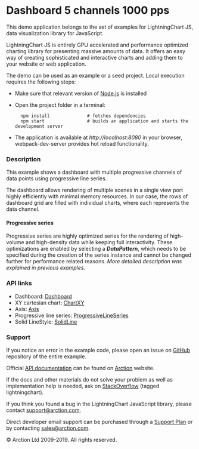 # Dashboard 5 channels 1000 pps

This demo application belongs to the set of examples for LightningChart JS, data visualization library for JavaScript.

LightningChart JS is entirely GPU accelerated and performance optimized charting library for presenting massive amounts of data. It offers an easy way of creating sophisticated and interactive charts and adding them to your website or web application.

The demo can be used as an example or a seed project. Local execution requires the following steps:

- Make sure that relevant version of [Node.js](https://nodejs.org/en/download/) is installed
- Open the project folder in a terminal:

        npm install              # fetches dependencies
        npm start                # builds an application and starts the development server

- The application is available at *http://localhost:8080* in your browser, webpack-dev-server provides hot reload functionality.

### Description 

This example shows a dashboard with multiple progressive channels of data points using progressive line series.

The dashboard allows rendering of multiple scenes in a single view port highly efficiently with minimal memory resources. In our case, the rows of dashboard grid are filled with individual charts, where each represents the data channel.

#### Progressive series

Progressive series are highly optimized series for the rendering of high-volume and high-density data while keeping full interactivity.
These optimizations are enabled by selecting a ***DataPattern***, which needs to be specified during the creation of the series instance and cannot be changed further for performance related reasons. *More detailed description was explained in previous examples.*

### API links

* Dashboard: [Dashboard][]
* XY cartesian chart: [ChartXY][]
* Axis: [Axis][]
* Progressive line series: [ProgressiveLineSeries][]
* Solid LineStyle: [SolidLine][]


### Support

If you notice an error in the example code, please open an issue on [GitHub][0] repository of the entire example.

Official [API documentation][1] can be found on [Arction][2] website.

If the docs and other materials do not solve your problem as well as implementation help is needed, ask on [StackOverflow][3] (tagged lightningchart).

If you think you found a bug in the LightningChart JavaScript library, please contact support@arction.com.

Direct developer email support can be purchased through a [Support Plan][4] or by contacting sales@arction.com.

© Arction Ltd 2009-2019. All rights reserved.

[0]: https://github.com/Arction/
[1]: https://www.arction.com/lightningchart-js-api-documentation/
[2]: https://www.arction.com
[3]: https://stackoverflow.com/questions/tagged/lightningchart
[4]: https://www.arction.com/support-services/

[Axis]: https://www.arction.com/lightningchart-js-api-documentation/v1.0.1/classes/axis.html
[ChartXY]: https://www.arction.com/lightningchart-js-api-documentation/v1.0.1/classes/chartxy.html
[Dashboard]: https://www.arction.com/lightningchart-js-api-documentation/v1.0.1/classes/dashboard.html
[ProgressiveLineSeries]: https://www.arction.com/lightningchart-js-api-documentation/v1.0.1/classes/progressivelineseries.html
[SolidLine]: https://www.arction.com/lightningchart-js-api-documentation/v1.0.1/classes/solidline.html